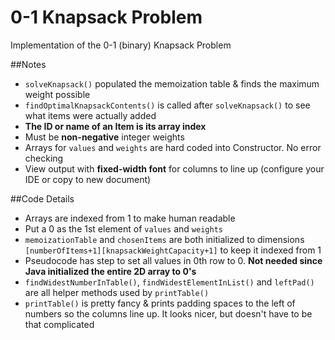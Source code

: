 # 0-1 Knapsack Problem
Implementation of the 0-1 (binary) Knapsack Problem

##Notes
- `solveKnapsack()` populated the memoization table & finds the maximum weight possible
- `findOptimalKnapsackContents()` is called after `solveKnapsack()` to see what items were actually added
- **The ID or name of an Item is its array index**
- Must be **non-negative** integer weights
- Arrays for `values` and `weights` are hard coded into Constructor. No error checking  
- View output with **fixed-width font** for columns to line up (configure your IDE or copy to new document)

##Code Details
- Arrays are indexed from 1 to make human readable
- Put a 0 as the 1st element of `values` and `weights`
- `memoizationTable` and `chosenItems` are both initialized to dimensions `[numberOfItems+1][knapsackWeightCapacity+1]` to keep it indexed from 1
- Pseudocode has step to set all values in 0th row to 0. **Not needed since Java initialized the entire 2D array to 0's**
- `findWidestNumberInTable()`, `findWidestElementInList()` and `leftPad()` are all helper methods used by `printTable()`
- `printTable()` is pretty fancy & prints padding spaces to the left of numbers so the columns line up. It looks nicer, but doesn't have to be that complicated
